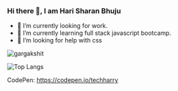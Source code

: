 ### Hi there 👋, I am Hari Sharan Bhuju

- 🔭 I’m currently looking for work.
- 🌱 I’m currently learning full stack javascript bootcamp.
- 🤔 I’m looking for help with css 

<p align="left">
  <img
    src="https://komarev.com/ghpvc/?username=haribhuju"
    alt="gargakshit"
  />
</p>

![Top Langs](https://github-readme-stats.vercel.app/api/top-langs/?username=haribhuju&layout=compact)

CodePen: https://codepen.io/techharry


<!--
**haribhuju/haribhuju** is a ✨ _special_ ✨ repository because its `README.md` (this file) appears on your GitHub profile.

Here are some ideas to get you started:


-->
